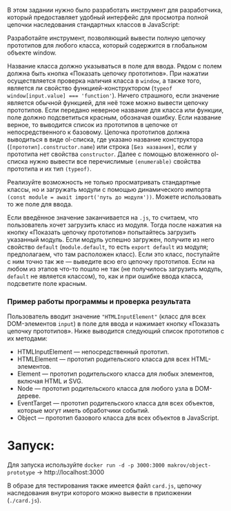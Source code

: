 В этом задании нужно было разработать инструмент для разработчика, который предоставляет удобный интерфейс для просмотра полной цепочки наследования стандартных классов в JavaScript:

Разработайте инструмент, позволяющий вывести полную цепочку прототипов для любого класса, который содержится в глобальном объекте window.

Название класса должно указываться в поле для ввода.
Рядом с полем должна быть кнопка «Показать цепочку прототипов». При нажатии осуществляется проверка наличия класса в `window`, а также того, является ли свойство функцией-конструктором (`typeof window[input.value] === 'function'`). Ничего страшного, если значение является обычной функцией, для неё тоже можно вывести цепочку прототипов.
Если передано неверное название для класса или функции, поле должно подсветиться красным, обозначая ошибку.
Если название верное, то выводится список из прототипов в цепочке от непосредственного к базовому.
Цепочка прототипов должна выводиться в виде ol-списка, где указано название конструктора (`[прототип].constructor.name`) или строка `[Без названия]`, если у прототипа нет свойства `constructor`. Далее с помощью вложенного ol-списка нужно вывести все перечислимые `(enumerable)` свойства прототипа и их тип `(typeof)`.

Реализуйте возможность не только просматривать стандартные классы, но и загружать модули с помощью динамического импорта `(const module = await import('путь до модуля'))`. Можете использовать то же поле для ввода.

Если введённое значение заканчивается на `.js`, то считаем, что пользователь хочет загрузить класс из модуля. Тогда после нажатия на кнопку «Показать цепочку прототипов» попытайтесь загрузить указанный модуль. Если модуль успешно загружен, получите из него свойство `default` (`module.default`, то есть `export default` из модуля; предполагаем, что там расположен класс).
Если это класс, поступайте с ним точно так же — выведите всю его цепочку прототипов.
Если на любом из этапов что-то пошло не так (не получилось загрузить модуль, `default` не является классом), то, как и при ошибке ввода класса, подсветите поле красным.



### Пример работы программы и проверка результата

Пользователь вводит значение `"HTMLInputElement"` (класс для всех DOM-элементов `input`) в поле для ввода и нажимает кнопку «Показать цепочку прототипов».
Ниже выводится следующий список прототипов с их методами:
- HTMLInputElement — непосредственный прототип.
- HTMLElement — прототип родительского класса для всех HTML-элементов.
- Element — прототип родительского класса для любых элементов, включая HTML и SVG.
- Node — прототип родительского класса для любого узла в DOM-дереве.
- EventTarget — прототип родительского класса для всех объектов, которые могут иметь обработчики событий.
- Object — прототип базового класса для всех объектов в JavaScript.

# Запуск:
Для запуска используйте `docker run -d -p 3000:3000 makrov/object-prototype` -> http://localhost:3000

В образе для тестирования также имеется файл `card.js`, цепочку наследования внутри которого можно вывести в приложении (`./card.js`).
